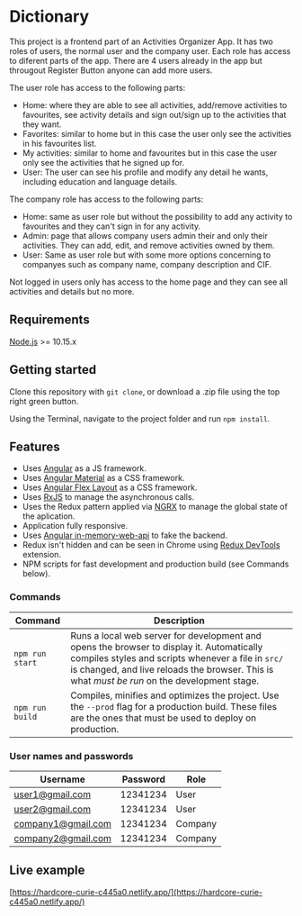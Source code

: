 # Dictionary

This project is a frontend part of an Activities Organizer App. It has two roles of users, the normal user and the company user. Each role has access to diferent parts of the app. There are 4 users already in the app but througout Register Button anyone can add more users.

The user role has access to the following parts:

* Home: where they are able to see all activities, add/remove activities to favourites, see activity details and sign out/sign up to the activities that they want.
* Favorites: similar to home but in this case the user only see the activities in his favourites list.
* My activities: similar to home and favourites but in this case the user only see the activities that he signed up for.
* User: The user can see his profile and modify any detail he wants, including education and language details.

The company role has access to the following parts:

* Home: same as user role but without the possibility to add any activity to favourites and they can't sign in for any activity.
* Admin: page that allows company users admin their and only their activities. They can add, edit, and remove activities owned by them.
* User: Same as user role but with some more options concerning to companyes such as company name, company description and CIF.

Not logged in users only has access to the home page and they can see all activities and details but no more.


## Requirements

[Node.js](http://nodejs.org/) >= 10.15.x


## Getting started

Clone this repository with `git clone`, or download a .zip file using the top right green button.

Using the Terminal, navigate to the project folder and run `npm install`.


## Features

* Uses [Angular](https://angular.io/) as a JS framework.
* Uses [Angular Material](https://material.angular.io/) as a CSS framework.
* Uses [Angular Flex Layout](https://github.com/angular/flex-layout) as a CSS framework.
* Uses [RxJS](https://rxjs-dev.firebaseapp.com/) to manage the asynchronous calls.
* Uses the Redux pattern applied via [NGRX](https://ngrx.io/) to manage the global state of the aplication.
* Application fully responsive. 
* Uses [Angular in-memory-web-api](https://github.com/angular/in-memory-web-api) to fake the backend.
* Redux isn't hidden and can be seen in Chrome using [Redux DevTools](https://chrome.google.com/webstore/detail/redux-devtools/lmhkpmbekcpmknklioeibfkpmmfibljd) extension.
* NPM scripts for fast development and production build (see Commands below).


### Commands

| Command | Description |
|---------|-------------|
| `npm run start` | Runs a local web server for development and opens the browser to display it. Automatically compiles styles and scripts whenever a file in `src/` is changed, and live reloads the browser. This is what *must be run* on the development stage. |
| `npm run build` | Compiles, minifies and optimizes the project. Use the `--prod` flag for a production build. These files are the ones that must be used to deploy on production. |

### User names and passwords

| Username | Password | Role |
|----------|----------|------|
| user1@gmail.com | 12341234 | User |
| user2@gmail.com | 12341234 | User |
| company1@gmail.com | 12341234 | Company |
| company2@gmail.com | 12341234 | Company |

## Live example

[https://hardcore-curie-c445a0.netlify.app/](https://hardcore-curie-c445a0.netlify.app/)